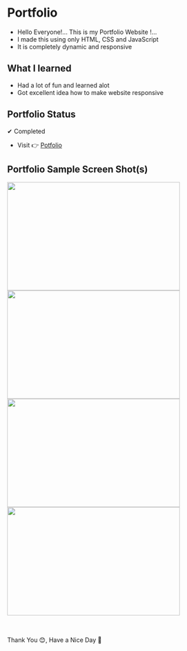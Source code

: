 # Portfolio
- Hello Everyone!... This is my Portfolio Website !...
- I made this using only HTML, CSS and JavaScript
- It is completely dynamic and responsive

## **What I learned**
- Had a lot of fun and learned alot
- Got excellent idea how to make website responsive

## **Portfolio Status**
✔ Completed <br> 
- Visit 👉 [Potfolio](https://shivanand6342.github.io/Portfolio/)

## **Portfolio Sample Screen Shot(s)**
<img align="left" width="400" height="250" src="https://i.postimg.cc/GpWDZNm8/1.png">
<img width="400" height="250" src="https://i.postimg.cc/sDGr2NjD/2.png">
<img align="left" width="400" height="250" src="https://i.postimg.cc/mZvb7s6F/3.png">
<img width="400" height="250" src="https://i.postimg.cc/7YrkfNf3/4.png">
<br><br><br>


Thank You 😊, Have a Nice Day 🖤
